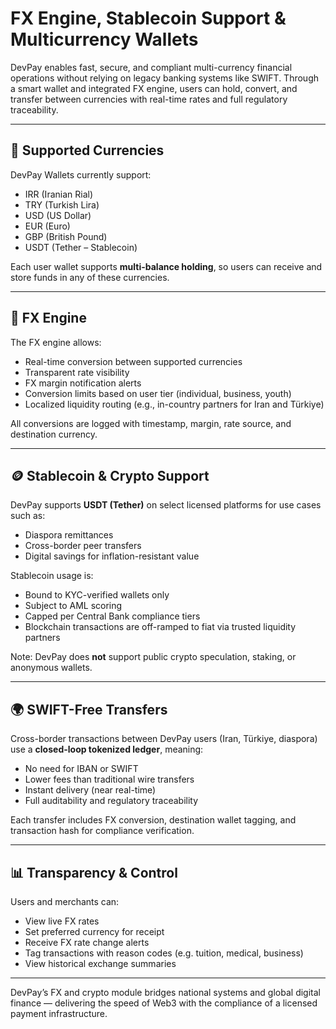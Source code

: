 # FX Engine, Stablecoin Support & Multicurrency Wallets

DevPay enables fast, secure, and compliant multi-currency financial operations without relying on legacy banking systems like SWIFT. Through a smart wallet and integrated FX engine, users can hold, convert, and transfer between currencies with real-time rates and full regulatory traceability.

---

## 💱 Supported Currencies

DevPay Wallets currently support:
- IRR (Iranian Rial)
- TRY (Turkish Lira)
- USD (US Dollar)
- EUR (Euro)
- GBP (British Pound)
- USDT (Tether – Stablecoin)

Each user wallet supports **multi-balance holding**, so users can receive and store funds in any of these currencies.

---

## 🔁 FX Engine

The FX engine allows:
- Real-time conversion between supported currencies
- Transparent rate visibility
- FX margin notification alerts
- Conversion limits based on user tier (individual, business, youth)
- Localized liquidity routing (e.g., in-country partners for Iran and Türkiye)

All conversions are logged with timestamp, margin, rate source, and destination currency.

---

## 🪙 Stablecoin & Crypto Support

DevPay supports **USDT (Tether)** on select licensed platforms for use cases such as:
- Diaspora remittances
- Cross-border peer transfers
- Digital savings for inflation-resistant value

Stablecoin usage is:
- Bound to KYC-verified wallets only
- Subject to AML scoring
- Capped per Central Bank compliance tiers
- Blockchain transactions are off-ramped to fiat via trusted liquidity partners

Note: DevPay does **not** support public crypto speculation, staking, or anonymous wallets.

---

## 🌍 SWIFT-Free Transfers

Cross-border transactions between DevPay users (Iran, Türkiye, diaspora) use a **closed-loop tokenized ledger**, meaning:
- No need for IBAN or SWIFT
- Lower fees than traditional wire transfers
- Instant delivery (near real-time)
- Full auditability and regulatory traceability

Each transfer includes FX conversion, destination wallet tagging, and transaction hash for compliance verification.

---

## 📊 Transparency & Control

Users and merchants can:
- View live FX rates
- Set preferred currency for receipt
- Receive FX rate change alerts
- Tag transactions with reason codes (e.g. tuition, medical, business)
- View historical exchange summaries

---

DevPay’s FX and crypto module bridges national systems and global digital finance — delivering the speed of Web3 with the compliance of a licensed payment infrastructure.

